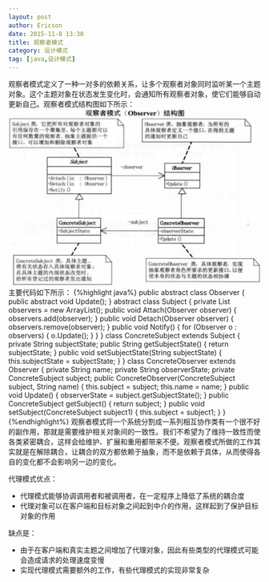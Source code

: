 ```yaml
---
layout: post
author: Ericson
date: 2015-11-8 13:30
title: 观察者模式
category: 设计模式
tag: [java,设计模式]
---
```


观察者模式定义了一种一对多的依赖关系，让多个观察者对象同时监听某一个主题对象。这个主题对象在状态发生变化时，会通知所有观察者对象，使它们能够自动更新自己。观察者模式结构图如下所示：
![observer](/public/img/java/observe.png)
主要代码如下所示：
{%highlight java%}
public abstract class Observer {
    public abstract void Update();
}
abstract class Subject {
    private List<Observer> observers = new ArrayList<Observer>();
    public void Attach(Observer observer) {
        observers.add(observer);
    }
    public void Detach(Observer observer) {
        observers.remove(observer);
    }
    public void Notify() {
        for (Observer o : observers) {
            o.Update();
        }
    }
}
class ConcreteSubject extends Subject {
    private String subjectState;
    public String getSubjectState() {
        return subjectState;
    }
    public void setSubjectState(String subjectState) {
        this.subjectState = subjectState;
    }
}
class ConcreteObserver extends Observer {
    private String name;
    private String observerState;
    private ConcreteSubject subject;
    public ConcreteObserver(ConcreteSubject subject, String name) {
        this.subject = subject;
        this.name = name;
    }
    public void Update() {
        observerState = subject.getSubjectState();
    }
    public ConcreteSubject getSubject() {
        return subject;
    }
    public void setSubject(ConcreteSubject subject1) {
        this.subject = subject1;
    }
}
{%endhighlight%}
观察者模式将一个系统分割成一系列相互协作类有一个很不好的副作用，那就是需要维护相关对象间的一致性。我们不希望为了维持一致性而使各类紧密耦合，这样会给维护、扩展和重用都带来不便。观察者模式所做的工作其实就是在解除耦合，让耦合的双方都依赖于抽象，而不是依赖于具体，从而使得各自的变化都不会影响另一边的变化。

代理模式优点：
<ul>
    <li>代理模式能够协调调用者和被调用者，在一定程序上降低了系统的耦合度</li>
    <li>代理对象可以在客户端和目标对象之间起到中介的作用，这样起到了保护目标对象的作用</li>
</ul>
缺点是：
<ul>
    <li>由于在客户端和真实主题之间增加了代理对象，因此有些类型的代理模式可能会造成请求的处理速度变慢</li>
    <li>实现代理模式需要额外的工作，有些代理模式的实现非常复杂</li>
</ul>